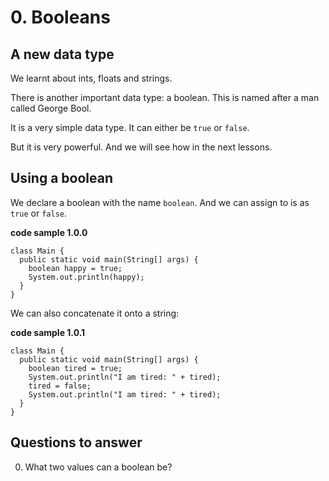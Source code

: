 # 0. Booleans

## A new data type

We learnt about ints, floats and strings. 

There is another important data type: a boolean. This is named after a man called George Bool.

It is a very simple data type. It can either be `true` or `false`.

But it is very powerful. And we will see how in the next lessons.

## Using a boolean

We declare a boolean with the name `boolean`. And we can assign to is as `true` or `false`.

**code sample 1.0.0**
```
class Main {
  public static void main(String[] args) {
    boolean happy = true;
    System.out.println(happy);
  }
}
```

We can also concatenate it onto a string:

**code sample 1.0.1**
```
class Main {
  public static void main(String[] args) {
    boolean tired = true;
    System.out.println("I am tired: " + tired);
    tired = false;
    System.out.println("I am tired: " + tired);
  }
}
```

## Questions to answer ##

0. What two values can a boolean be?
